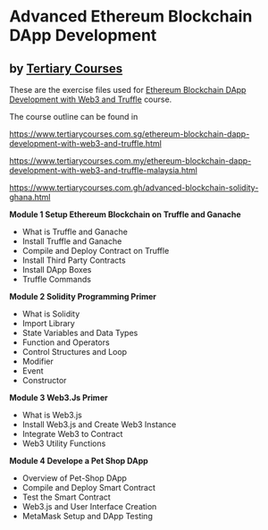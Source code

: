 # Advanced Ethereum Blockchain DApp Development
## by [Tertiary Courses](https://www.tertiarycourses.com.sg/)

These are the exercise files used for [Ethereum Blockchain DApp Development with Web3 and Truffle](https://www.tertiarycourses.com.sg/ethereum-blockchain-dapp-development-with-web3-and-truffle.html) course. 

The course outline can be found in 

https://www.tertiarycourses.com.sg/ethereum-blockchain-dapp-development-with-web3-and-truffle.html

https://www.tertiarycourses.com.my/ethereum-blockchain-dapp-development-with-web3-and-truffle-malaysia.html

https://www.tertiarycourses.com.gh/advanced-blockchain-solidity-ghana.html

<p><strong>Module 1 Setup Ethereum Blockchain on Truffle and Ganache</strong></p>
<ul>
<li>What is Truffle and Ganache</li>
<li>Install Truffle and Ganache</li>
<li>Compile and Deploy Contract on Truffle</li>
<li>Install Third Party Contracts</li>
<li>Install DApp Boxes</li>
<li>Truffle Commands</li>
</ul>
<p><strong>Module 2 Solidity Programming Primer</strong></p>
<ul>
<li>What is Solidity</li>
<li>Import Library</li>
<li>State Variables and Data Types</li>
<li>Function and Operators</li>
<li>Control Structures and Loop</li>
<li>Modifier</li>
<li>Event</li>
<li>Constructor</li>
</ul>
<p><strong>Module 3 Web3.Js Primer</strong> </p>
<ul>
<li>What is Web3.js</li>
<li>Install Web3.js and Create Web3 Instance</li>
<li>Integrate Web3 to Contract</li>
<li>Web3 Utility Functions</li>
</ul>
<p><strong>Module 4 Develope a Pet Shop DApp</strong></p>
<ul>
<li>Overview of Pet-Shop DApp</li>
<li>Compile and Deploy Smart Contract</li>
<li>Test the Smart Contract</li>
<li>Web3.js and User Interface Creation</li>
<li>MetaMask Setup and DApp Testing</li>
</ul>



